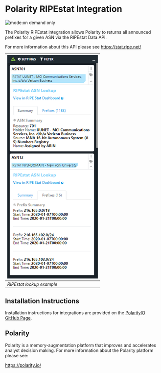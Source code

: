# Polarity RIPEstat Integration

![mode:on demand only](https://img.shields.io/badge/mode-on%20demand%20only-blue.svg)

The Polarity RIPEstat integration allows Polarity to returns all announced prefixes for a given ASN via the RIPEstat Data API.

For more information about this API please see https://stat.ripe.net/

| ![image](images/overlay.png) |
|---|
|*RIPEstat lookup example* |

## Installation Instructions

Installation instructions for integrations are provided on the [PolarityIO GitHub Page](https://polarityio.github.io/).

## Polarity

Polarity is a memory-augmentation platform that improves and accelerates analyst decision making.  For more information about the Polarity platform please see:

https://polarity.io/

